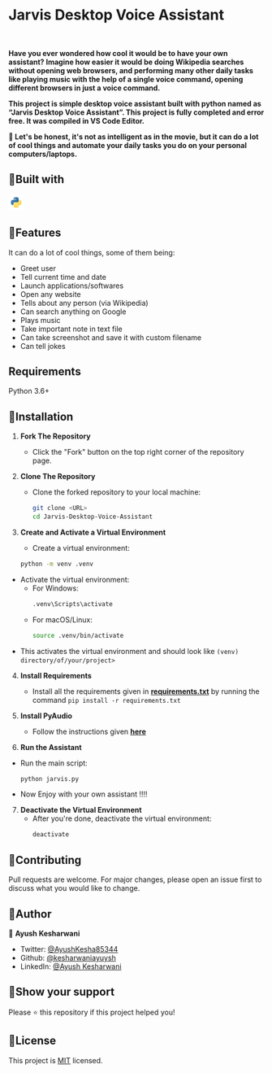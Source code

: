 # Jarvis Desktop Voice Assistant

<img src="https://giffiles.alphacoders.com/212/212508.gif" alt="">

**Have you ever wondered how cool it would be to have your own assistant? Imagine how easier it would be doing Wikipedia searches without opening web browsers, and performing many other daily tasks like playing music with the help of a single voice command, opening different browsers in just a voice command.**

**This project is simple desktop voice assistant built with python named as “Jarvis Desktop Voice Assistant”. This project is fully completed and error free. It was compiled in VS Code Editor.**

**🔸 Let's be honest, it's not as intelligent as in the movie, but it can do a lot of cool things and automate your daily tasks you do on your personal computers/laptops.**

## 📌Built with

<code><img height="30" src="https://raw.githubusercontent.com/github/explore/80688e429a7d4ef2fca1e82350fe8e3517d3494d/topics/python/python.png"></code>

## 📌Features

It can do a lot of cool things, some of them being:

- Greet user
- Tell current time and date
- Launch applications/softwares
- Open any website
- Tells about any person (via Wikipedia)
- Can search anything on Google
- Plays music
- Take important note in text file
- Can take screenshot and save it with custom filename
- Can tell jokes

## Requirements

Python 3.6+

## 📌Installation

1. **Fork The Repository**
   - Click the "Fork" button on the top right corner of the repository page.

2. **Clone The Repository**
   - Clone the forked repository to your local machine:
     ```bash
     git clone <URL>
     cd Jarvis-Desktop-Voice-Assistant
     ```

3.  **Create and Activate a Virtual Environment**
     - Create a virtual environment:
     ```bash
     python -m venv .venv
     ```
   - Activate the virtual environment:
     - For Windows:
       ```bash
       .venv\Scripts\activate
       ```
     - For macOS/Linux:
       ```bash
       source .venv/bin/activate
       ```
   - This activates the virtual environment and should look like `(venv) directory/of/your/project>`

4. **Install Requirements**

   - Install all the requirements given in **[requirements.txt](https://github.com/kishanrajput23/Jarvis-Desktop-Voice-Assistant/blob/main/requirements.txt)** by running the command `pip install -r requirements.txt`

5. **Install PyAudio**  
   - Follow the instructions given **[here](https://stackoverflow.com/questions/52283840/i-cant-install-pyaudio-on-windows-how-to-solve-error-microsoft-visual-c-14)**

6. **Run the Assistant**
  - Run the main script:
    ```bash
    python jarvis.py
    ```
  - Now Enjoy with your own assistant !!!!

7. **Deactivate the Virtual Environment**
   - After you're done, deactivate the virtual environment:
     ```bash
     deactivate
     ```

## 📌Contributing

Pull requests are welcome. For major changes, please open an issue first to discuss what you would like to change.

## 📌Author

👤 **Ayush Kesharwani**

- Twitter: [@AyushKesha85344](https://x.com/AyushKesha85344)
- Github: [@kesharwaniayuysh](https://github.com/kesharwaniayush)
- LinkedIn: [@Ayush Kesharwani](https://www.linkedin.com/in/ayushkesharwani1207/)

## 📌Show your support

Please ⭐️ this repository if this project helped you!

## 📌License

This project is [MIT](https://choosealicense.com/licenses/mit/) licensed.
